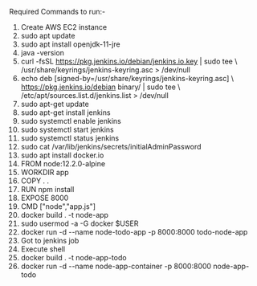 Required Commands to run:-
1.	Create AWS EC2 instance
2.	sudo apt update
3.	sudo apt install openjdk-11-jre
4.	 java -version
5.	curl -fsSL https://pkg.jenkins.io/debian/jenkins.io.key | sudo tee \   /usr/share/keyrings/jenkins-keyring.asc > /dev/null 
6.	echo deb [signed-by=/usr/share/keyrings/jenkins-keyring.asc] \   https://pkg.jenkins.io/debian binary/ | sudo tee \   /etc/apt/sources.list.d/jenkins.list > /dev/null
7.	sudo apt-get update 
8.	sudo apt-get install jenkins
9.	sudo systemctl enable jenkins
10.	sudo systemctl start jenkins
11.	 sudo systemctl status jenkins
12.	 sudo cat /var/lib/jenkins/secrets/initialAdminPassword
13.	sudo apt install docker.io
14.	FROM node:12.2.0-alpine
15.	WORKDIR app
16.	COPY . .
17.	RUN npm install
18.	EXPOSE 8000
19.	CMD ["node","app.js"]
20.	docker build . -t node-app
21.	sudo usermod -a -G docker $USER
22.	docker run -d --name node-todo-app -p 8000:8000 todo-node-app
23.	Got to jenkins job
24.	Execute shell 
25.	docker build . -t node-app-todo
26.	docker run -d --name node-app-container -p 8000:8000 node-app-todo




